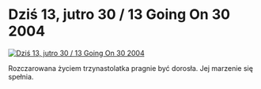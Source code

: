 Dziś 13, jutro 30 / 13 Going On 30 2004 
=============
[![Dziś 13, jutro 30 / 13 Going On 30 2004 ](http://vidos.pl/images/player.gif)](http://vidos.pl/dzis-13-jutro-30-13-going-on-30-2004)

 Rozczarowana życiem trzynastolatka pragnie być dorosła. Jej marzenie się spełnia.
